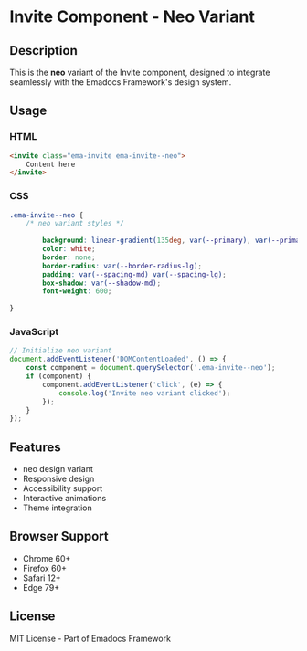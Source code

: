 # Invite Component - Neo Variant

## Description
This is the **neo** variant of the Invite component, designed to integrate seamlessly with the Emadocs Framework's design system.

## Usage

### HTML
```html
<invite class="ema-invite ema-invite--neo">
    Content here
</invite>
```

### CSS
```css
.ema-invite--neo {
    /* neo variant styles */
    
        background: linear-gradient(135deg, var(--primary), var(--primary-dark));
        color: white;
        border: none;
        border-radius: var(--border-radius-lg);
        padding: var(--spacing-md) var(--spacing-lg);
        box-shadow: var(--shadow-md);
        font-weight: 600;
    
}
```

### JavaScript
```javascript
// Initialize neo variant
document.addEventListener('DOMContentLoaded', () => {
    const component = document.querySelector('.ema-invite--neo');
    if (component) {
        component.addEventListener('click', (e) => {
            console.log('Invite neo variant clicked');
        });
    }
});
```

## Features
- neo design variant
- Responsive design
- Accessibility support
- Interactive animations
- Theme integration

## Browser Support
- Chrome 60+
- Firefox 60+
- Safari 12+
- Edge 79+

## License
MIT License - Part of Emadocs Framework
